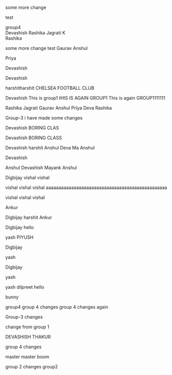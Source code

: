 some more change

test

group4   
Devashish
Rashika
Jagrati K  
Rashika


some more change
test
Gaurav
Anshul

Priya

Devashish

Devashish

harshitharshit
CHELSEA FOOTBALL CLUB 


Devashish
This is group1
tHIS IS AGAIN GROUP1
This is again GROUP1111111


Rashika
Jagrati
Gaurav
Anshul
Priya
Deva
Rashika






 Group-3
i have made some  changes


Devashish
BORING CLAS

Devashish
BORING CLASS




Devashish 
harshit
Anshul
Deva
Ma
Anshul



Devashish



Anshul
Devashish
Mayank
Anshul


Digbijay
vishal
vishal 



vishal vishal vishal  aaaaaaaaaaaaaaaaaaaaaaaaaaaaaaaaaaaaaaaaaaaaaaaa


vishal vishal vishal  



Ankur

Digbijay
harshit
Ankur



Digbijay
hello

yash
PIYUSH

Digbijay

yash


Digbijay


yash

yash
dilpreet
hello

bunny

group4
group 4 changes
group 4 changes again

 Group-3
changes



change from group 1

DEVASHISH THAKUR

group 4 changes

master
 master
 boom



group 2 changes
group2 



